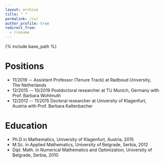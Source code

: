 ```yaml
---
layout: archive
title: " "
permalink: /cv/
author_profile: true
redirect_from:
  - /resume
---
```


{% include base_path %}

Positions
======
* 11/2019 -- Assistant Professor (Tenure Track) at Radboud University, The Netherlands
* 12/2015 -- 10/2019 Postdoctoral researcher at TU Munich, Germany with Prof. Barbara Wohlmuth
* 12/2012 -- 11/2015 Doctoral researcher at University of Klagenfurt, Austria with Prof. Barbara Kaltenbacher

Education
======
* Ph.D in Mathematics, University of Klagenfurt, Austria, 2015
* M.Sc. in Applied Mathematics, University of Belgrade, Serbia, 2012
* Dipl. Math. in Numerical Mathematics and Optimization, University of Belgrade, Serbia, 2010



